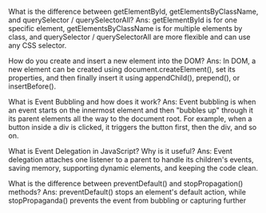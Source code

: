 What is the difference between getElementById, getElementsByClassName, and querySelector / querySelectorAll?
Ans: getElementById is for one specific element, getElementsByClassName is for multiple elements by class, and querySelector / querySelectorAll are more flexible and can use any CSS selector.

How do you create and insert a new element into the DOM?
Ans: In DOM, a new element can be created using document.createElement(), set its properties, and then finally insert it using appendChild(), prepend(), or insertBefore().

What is Event Bubbling and how does it work?
Ans: Event bubbling is when an event starts on the innermost element and then "bubbles up" through it its parent elements all the way to the document root. For example, when a button inside a div is clicked, it triggers the button first, then the div, and so on.

What is Event Delegation in JavaScript? Why is it useful?
Ans: Event delegation attaches one listener to a parent to handle its children's events, saving memory, supporting dynamic elements, and keeping the code clean.

What is the difference between preventDefault() and stopPropagation() methods?
Ans: preventDefault() stops an element's default action, while stopPropaganda() prevents the event from bubbling or capturing further